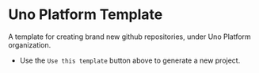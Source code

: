 # Uno Platform Template
A template for creating brand new github repositories, under Uno Platform organization.

- Use the `Use this template` button above to generate a new project.
